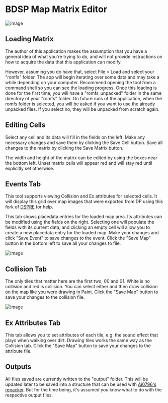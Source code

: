 # BDSP Map Matrix Editor

![image](https://user-images.githubusercontent.com/56665250/182005464-a3796ef5-e51b-4d5e-a76b-422e6dc33e0b.png)

## Loading Matrix

The author of this application makes the assumption that you have a general idea of what you're trying to do, and will not provide instructions on how to acquire the data that this application can modify.

However, assuming you do have that, select File > Load and select your "romfs" folder. The app will begin iterating over some data and may take a while depending on your computer. Recommend opening the tool from a command shell so you can see the loading progress. Once this loading is done for the first time, you will have a "romfs_unpacked" folder in the same directory of your "romfs" folder. On future runs of the application, when the romfs folder is selected, you will be asked if you want to use the already unpacked files. If you select no, they will be unpacked from scratch again.


## Editing Cells

Select any cell and its data will fill in the fields on the left. Make any necessary changes and save them by clicking the Save Cell button.
Save all changes to the matrix by clicking the Save Matrix button.

The width and height of the matrix can be edited by using the boxes near the bottom left. Unset matrix cells will appear red and will stay red until explicitly set otherwise.

## Events Tab

This tool supports viewing Collision and Ex attributes for selected cells. It will display this grid over map images that were exported from DP using this fork of [DSPRE](https://github.com/ycdevbdsp/DS-Pokemon-Rom-Editor) for help. 

This tab shows placedata entries for the loaded map area. Its attributes can be modified using the fields on the right. Selecting one will populate the fields with its current data, and clicking an empty cell will allow you to create a new placedata entry for the loaded map. Make your changes and click "Save Event" to save changes to the event. Click the "Save Map" button in the bottom left to save all your changes to file.

![image](https://user-images.githubusercontent.com/56665250/211706226-2023aa90-1b8c-4c60-a4e9-e6dac6cb6feb.png)

## Collision Tab

The only tiles that  matter here are the first two, 00 and 01. White is no collision and red is collision. You can select either and then draw collision on the map like you were drawing in Paint. Click the "Save Map" button to save your changes to the collision file.

![image](https://user-images.githubusercontent.com/56665250/211705773-0df22ffe-c733-48d2-8adc-72bb2d70da11.png)


## Ex Attributes Tab

This tab allows you to set attributes of each tile, e.g. the sound effect that plays when walking over dirt. Drawing tiles works the same way as the Collision tab. Click the "Save Map" button to save your changes to the attribute file.


## Outputs

All files saved are currently written to the "output" folder. This will be updated later to be saved into a structure that can be used with [Ai0796's repacker](https://github.com/Ai0796/BDSP-Repacker). But for the time being, it's assumed you know what to do with the respective output files.
